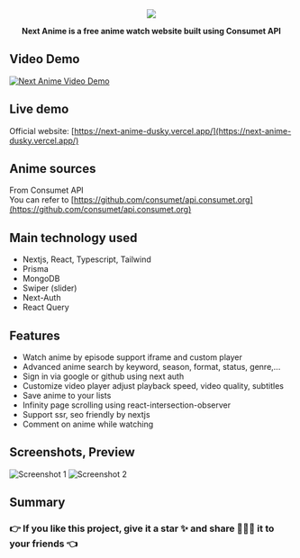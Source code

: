 <div align="center">
    <img src="https://res.cloudinary.com/annnn/image/upload/v1683898263/logo_id1pyr.png" />
</div>

<p align="center"><strong>Next Anime is a free anime watch website built using Consumet API</strong></p>

## Video Demo

[![Next Anime Video Demo](http://img.youtube.com/vi/mJNpHoj0dkg/0.jpg)](http://www.youtube.com/watch?v=mJNpHoj0dkg)

## Live demo

Official website: [https://next-anime-dusky.vercel.app/](https://next-anime-dusky.vercel.app/)

## Anime sources

From Consumet API  
You can refer to [https://github.com/consumet/api.consumet.org](https://github.com/consumet/api.consumet.org)

## Main technology used

- Nextjs, React, Typescript, Tailwind
- Prisma
- MongoDB
- Swiper (slider)
- Next-Auth
- React Query

## Features

- Watch anime by episode support iframe and custom player
- Advanced anime search by keyword, season, format, status, genre,...
- Sign in via google or github using next auth
- Customize video player adjust playback speed, video quality, subtitles
- Save anime to your lists
- Infinity page scrolling using react-intersection-observer
- Support ssr, seo friendly by nextjs
- Comment on anime while watching

## Screenshots, Preview

![Screenshot 1](https://res.cloudinary.com/annnn/image/upload/v1683903029/localhost_3000__2_sxk4pr.png)
![Screenshot 2](https://res.cloudinary.com/annnn/image/upload/v1683903024/localhost_3000__4_uea2iw.png)

## Summary

### 👉 If you like this project, give it a star ✨ and share 👨🏻‍💻 it to your friends 👈
